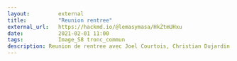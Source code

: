 ```yaml
---
layout:         external
title:          "Reunion rentree"
external_url:   https://hackmd.io/@lemasymasa/HkZtmUHxu
date:           2021-02-01 11:00
tags:           Image_S8 tronc_commun
description: Reunion de rentree avec Joel Courtois, Christian Dujardin et Claire Lecoq
---
```


